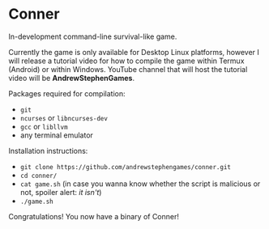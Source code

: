 # Conner
In-development command-line survival-like game.

Currently the game is only available for Desktop Linux platforms, however I will release a tutorial video for how to compile the game within Termux (Android) or within Windows. YouTube channel that will host the tutorial video will be **AndrewStephenGames**.

Packages required for compilation:
* `git`
* `ncurses` or `libncurses-dev`
* `gcc` or `libllvm`
* any terminal emulator

Installation instructions:
* `git clone https://github.com/andrewstephengames/conner.git`
* `cd conner/`
* `cat game.sh` (in case you wanna know whether the script is malicious or not, spoiler alert: *it isn't*)
* `./game.sh`

Congratulations! You now have a binary of Conner!
